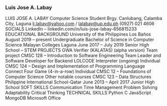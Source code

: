 ### Luis Jose A. Labay
LUIS JOSE A. LABAY
Computer Science Student
Brgy. Canlubang, Calamba City, Laguna
lj.labay@yahoo.com / lalabay@up.edu.ph
(0927) 021 4606
SOCIALS
LinkedIn – linkedin.com/in/luis-jose-labay-656815233
EDUCATIONAL BACKGROUND
University of the Philippines Los Baños
August 2019 – present
Undergraduate
Bachelor of Science in Computer Science
Malayan Colleges Laguna
June 2017 – July 2019
Senior High School – STEM
PROJECTS
GWA Verifier (KALATAS) (alpha version)
Team project
CMSC 128 – Introduction to Software Engineering
Team Leader and Software Developer for Backend
LOLCODE Interpreter (ongoing)
Individual
CMSC 124 – Design and Implementation of Programming Language
Connect Four Game (4-in-a-row)
Individual
CMSC 12 – Foundations of Computer Science
Other notable courses
CMSC 123 – Data Structures
Philippine International School-Qatar
June 2013 – April 2017
Junior High School
SOFT SKILLS
Communication
Time Management
Problem Solving
Adaptability
Critical Thinking
TECHNICAL SKILLS
Python
C
JavaScript
MongoDB
Microsoft Office
